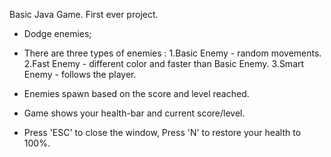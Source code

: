 Basic Java Game. First ever project.

- Dodge enemies;

- There are three types of enemies : 
1.Basic Enemy - random movements.
2.Fast Enemy - different color and faster than Basic Enemy.
3.Smart Enemy - follows the player.

- Enemies spawn based on the score and level reached. 

- Game shows your health-bar and current score/level. 

- Press 'ESC' to close the window, Press 'N' to restore your health to 100%.
